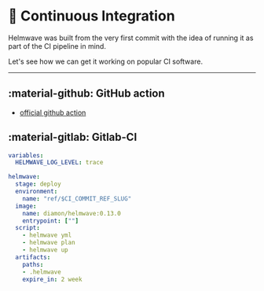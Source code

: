 # 🧋 Continuous Integration

Helmwave was built from the very first commit with the idea of running it as part of the CI pipeline in mind.

Let's see how we can get it working on popular CI software.

--- 

## :material-github: GitHub action

- [official github action](https://github.com/marketplace/actions/helmwave)


## :material-gitlab: Gitlab-CI

```yaml
variables:
  HELMWAVE_LOG_LEVEL: trace

helmwave:
  stage: deploy
  environment:
    name: "ref/$CI_COMMIT_REF_SLUG"
  image:
    name: diamon/helmwave:0.13.0
    entrypoint: [""]
  script:
    - helmwave yml
    - helmwave plan
    - helmwave up
  artifacts:
    paths:
    - .helmwave
    expire_in: 2 week
```
